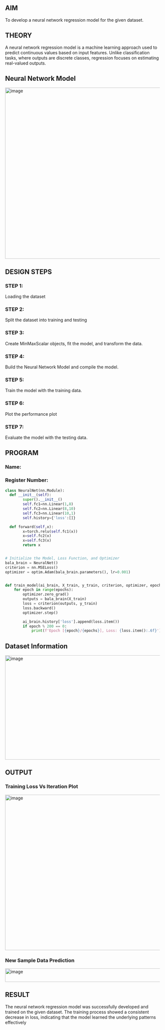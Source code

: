 ## AIM

To develop a neural network regression model for the given dataset.

## THEORY

A neural network regression model is a machine learning approach used to predict continuous values based on input features. Unlike classification tasks, where outputs are discrete classes, regression focuses on estimating real-valued outputs.

## Neural Network Model

<img width="763" height="556" alt="image" src="https://github.com/user-attachments/assets/7d2e0585-3d4e-4533-9345-58916e0ae274" />


## DESIGN STEPS

### STEP 1:

Loading the dataset

### STEP 2:

Split the dataset into training and testing

### STEP 3:

Create MinMaxScalar objects, fit the model, and transform the data.

### STEP 4:

Build the Neural Network Model and compile the model.

### STEP 5:

Train the model with the training data.

### STEP 6:

Plot the performance plot

### STEP 7:

Evaluate the model with the testing data.

## PROGRAM
### Name:
### Register Number:
```python
class NeuralNet(nn.Module):
  def __init__(self):
        super().__init__()
        self.fc1=nn.Linear(1,8)
        self.fc2=nn.Linear(8,10)
        self.fc3=nn.Linear(10,1)
        self.history={'loss':[]}

  def forward(self,x):
        x=torch.relu(self.fc1(x))
        x=self.fc2(x)
        x=self.fc3(x)
        return x


# Initialize the Model, Loss Function, and Optimizer
bala_brain = NeuralNet()
criterion = nn.MSELoss()
optimizer = optim.Adam(bala_brain.parameters(), lr=0.001)


def train_model(ai_brain, X_train, y_train, criterion, optimizer, epochs=2000):
    for epoch in range(epochs):
        optimizer.zero_grad()
        outputs = bala_brain(X_train)
        loss = criterion(outputs, y_train)
        loss.backward()
        optimizer.step()

        ai_brain.history['loss'].append(loss.item())
        if epoch % 200 == 0:
            print(f'Epoch [{epoch}/{epochs}], Loss: {loss.item():.6f}')


```
## Dataset Information


<img width="655" height="339" alt="image" src="https://github.com/user-attachments/assets/34da43b5-0983-4da4-bc5c-af2ab5560e7e" />


## OUTPUT

### Training Loss Vs Iteration Plot

<img width="696" height="505" alt="image" src="https://github.com/user-attachments/assets/230befc6-c9c9-4d22-a872-17572c7ac146" />



### New Sample Data Prediction

<img width="511" height="44" alt="image" src="https://github.com/user-attachments/assets/13e4b00d-940f-47a4-b68a-0b081406b576" />


## RESULT

The neural network regression model was successfully developed and trained on the given dataset. The training process showed a consistent decrease in loss, indicating that the model learned the underlying patterns effectively
